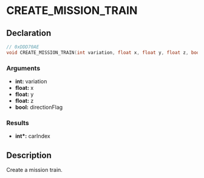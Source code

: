# CREATE_MISSION_TRAIN

## Declaration
```cpp
// 0xDDD70AE
void CREATE_MISSION_TRAIN(int variation, float x, float y, float z, bool directionFlag, int* carIndex);
```

### Arguments
- **int:** variation
- **float:** x
- **float:** y
- **float:** z
- **bool:** directionFlag

### Results
- **int\*:** carIndex

## Description
Create a mission train.